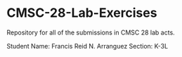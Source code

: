 # CMSC-28-Lab-Exercises
Repository for all of the submissions in CMSC 28 lab acts.

Student Name: Francis Reid N. Arranguez
Section: K-3L
